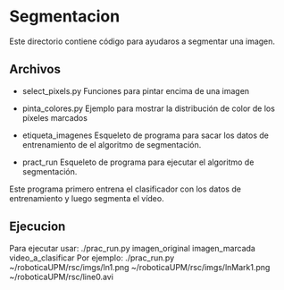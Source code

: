 # Segmentacion

Este directorio contiene código para ayudaros a segmentar una imagen.

## Archivos

- select_pixels.py    Funciones para pintar encima de una imagen

- pinta_colores.py    Ejemplo para mostrar la distribución de color de los píxeles marcados

- etiqueta_imagenes   Esqueleto de programa para sacar los datos de entrenamiento de el algoritmo de segmentación.

- pract_run	    Esqueleto de programa para ejecutar el algoritmo de segmentación.

Este programa primero entrena el clasificador con los datos de entrenamiento y luego segmenta el vídeo.

## Ejecucion
Para ejecutar usar:
./prac_run.py imagen_original imagen_marcada video_a_clasificar
Por ejemplo:
./prac_run.py ~/roboticaUPM/rsc/imgs/ln1.png ~/roboticaUPM/rsc/imgs/lnMark1.png ~/roboticaUPM/rsc/line0.avi
